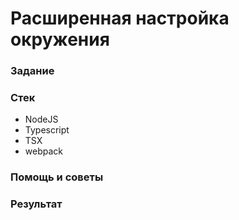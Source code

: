 # Расширенная настройка окружения

### Задание

### Стек

* NodeJS
* Typescript
* TSX
* webpack

### Помощь и советы

### Результат



